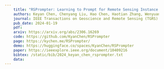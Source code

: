 ```yaml
---
    title: "RSPrompter: Learning to Prompt for Remote Sensing Instance Segmentation based on Visual Foundation Model"
    authors: Keyan Chen, Chenyang Liu, Hao Chen, Haotian Zhang, Wenyuan Li, Zhengxia Zou and **Zhenwei Shi**
    journal: IEEE Transactions on Geoscience and Remote Sensing (TGRS)
    pub_date: 2024-01-19
    pdf: 
    arxiv: https://arxiv.org/abs/2306.16269
    code: https://github.com/KyanChen/RSPrompter
    page: https://kychen.me/RSPrompter/
    demo: https://huggingface.co/spaces/KyanChen/RSPrompter
    paper: https://ieeexplore.ieee.org/document/10409216
    bibtex: /static/bib/2024_keyan_chen_rsprompter.txt
    data:
---
```

    